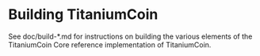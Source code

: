 Building TitaniumCoin
================

See doc/build-*.md for instructions on building the various
elements of the TitaniumCoin Core reference implementation of TitaniumCoin.
